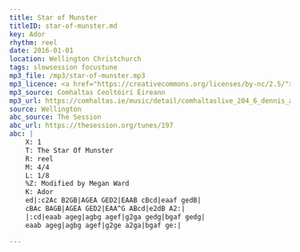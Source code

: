 ```yaml
---
title: Star of Munster
titleID: star-of-munster.md
key: Ador
rhythm: reel
date: 2016-01-01
location: Wellington Christchurch
tags: slowsession focustune
mp3_file: /mp3/star-of-munster.mp3
mp3_licence: <a href="https://creativecommons.org/licenses/by-nc/2.5/">CC-BY-NC-2.5</a>
mp3_source: Comhaltas Ceoltóirí Éireann
mp3_url: https://comhaltas.ie/music/detail/comhaltaslive_204_6_dennis_alexander/
source: Wellington
abc_source: The Session
abc_url: https://thesession.org/tunes/197
abc: |
    X: 1
    T: The Star Of Munster
    R: reel
    M: 4/4
    L: 1/8
    %Z: Modified by Megan Ward
    K: Ador
    ed|:c2Ac B2GB|AGEA GED2|EAAB cBcd|eaaf gedB|
    cBAc BAGB|AGEA GED2|EAA^G ABcd|e2dB A2:|
    |:cd|eaab ageg|agbg agef|g2ga gedg|bgaf gedg|
    eaab ageg|agbg agef|g2ge a2ga|bgaf ge:|

---
```

